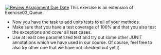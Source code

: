[![Review Assignment Due Date](https://classroom.github.com/assets/deadline-readme-button-24ddc0f5d75046c5622901739e7c5dd533143b0c8e959d652212380cedb1ea36.svg)](https://classroom.github.com/a/FKD65Z0g)
This exercise is an extension of Exercise03_Queue.
- Now you have the task to add units tests to all of your methods.
- Make sure that you have a test coverage of 100% and that you also test the exceptions and cover all test cases.
- Use at least one parametrized test and try out some other JUNIT annotations which we have used in our course.
Of course, feel free to also try other one that we have not checked out yet :)